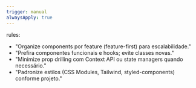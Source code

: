 ```yaml
---
trigger: manual
alwaysApply: true
---
```

rules:
  - "Organize components por feature (feature-first) para escalabilidade."
  - "Prefira componentes funcionais e hooks; evite classes novas."
  - "Minimize prop drilling com Context API ou state managers quando necessário."
  - "Padronize estilos (CSS Modules, Tailwind, styled-components) conforme projeto."
